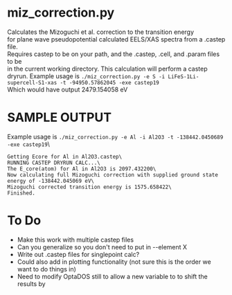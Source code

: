 # miz_correction.py


Calculates the Mizoguchi et al. correction to the transition energy \
for plane wave pseudopotential calculated EELS/XAS spectra from a .castep file.\
Requires castep to be on your path, and the .castep, .cell, and .param files to be\
in the current working directory. This calculation will perform a castep dryrun.
Example usage is `./miz_correction.py -e S -i LiFeS-1Li-supercell-S1-xas -t -94950.57862045 -exe castep19`\
Which would have output 2479.154058 eV

# SAMPLE OUTPUT
Example usage is `./miz_correction.py -e Al -i Al2O3 -t -138442.0450689 -exe castep19`\
```
Getting Ecore for Al in Al2O3.castep\
RUNNING CASTEP DRYRUN CALC...\
The E_core(atom) for Al in Al2O3 is 2097.432200\
Now calculating full Mizoguchi correction with supplied ground state energy of -138442.045069 eV\
Mizoguchi corrected transition energy is 1575.658422\
Finished.
```

# To Do

- Make this work with multiple castep files 
- Can you generalize so you don't need to put in --element X
- Write out .castep files for singlepoint calc?
- Could also add in plotting functionality (not sure this is the order we want to do things in)
- Need to modify OptaDOS still to allow a new variable to to shift the results by
